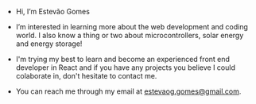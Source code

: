- Hi, I’m Estevão Gomes
- I’m interested in learning more about the web development and coding world. I also know a thing or two about microcontrollers, solar energy and energy storage!
- I'm trying my best to learn and become an experienced front end developer in React and if you have any projects you believe I could colaborate in, don't hesitate to contact me.

- You can reach me through my email at estevaog.gomes@gmail.com.

